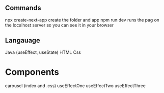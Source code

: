 ## Commands
npx create-next-app create the folder and app
npm run dev runs the pag on the localhost server so you can see it in your browser

## Langauage
Java (useEffect, useState)
HTML
Css

# Components
carousel (index and .css)
useEffectOne
useEffectTwo
useEffectThree